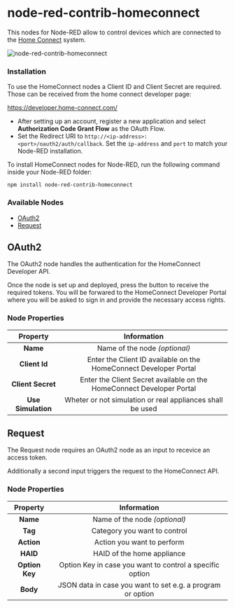 # node-red-contrib-homeconnect
This nodes for Node-RED allow to control devices which are connected to the [Home Connect](https://www.home-connect.com) system.

![node-red-contrib-homeconnect](https://user-images.githubusercontent.com/17932877/50652082-9ff1c600-0f85-11e9-990c-a0f13363afcd.jpg)

### Installation
To use the HomeConnect nodes a Client ID and Client Secret are required. Those can be received from the home connect developer page:

https://developer.home-connect.com/

* After setting up an account, register a new application and select **Authorization Code Grant Flow** as the OAuth Flow.
* Set the Redirect URI to `http://<ip-address>:<port>/oauth2/auth/callback`. Set the `ip-address` and `port` to match your Node-RED installation.

To install HomeConnect nodes for Node-RED, run the following command inside your Node-RED folder:

`npm install node-red-contrib-homeconnect`

### Available Nodes
- [OAuth2](#oauth2)
- [Request](#request)

## OAuth2
The OAuth2 node handles the authentication for the HomeConnect Developer API.

Once the node is set up and deployed, press the button to receive the required tokens. You will be forwared to the HomeConnect Developer Portal where you will be asked to sign in and provide the necessary access rights.

### Node Properties

| Property           | Information                                                           |
|:------------------:|:---------------------------------------------------------------------:|
| **Name**           | Name of the node *(optional)*                                         |
| **Client Id**      | Enter the Client ID available on the HomeConnect Developer Portal     |
| **Client Secret**  | Enter the Client Secret available on the HomeConnect Developer Portal |
| **Use Simulation** | Wheter or not simulation or real appliances shall be used             |

## Request
The Request node requires an OAuth2 node as an input to recevice an access token.

Additionally a second input triggers the request to the HomeConnect API.

### Node Properties

| Property       | Information                                                |
|:--------------:|:----------------------------------------------------------:|
| **Name**       | Name of the node *(optional)*                              |
| **Tag**        | Category you want to control                               |
| **Action**     | Action you want to perform                                 |
| **HAID**       | HAID of the home appliance                                 |
| **Option Key** | Option Key in case you want to control a specific option   |
| **Body**       | JSON data in case you want to set e.g. a program or option |
